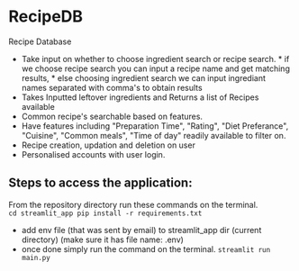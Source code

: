 # RecipeDB
Recipe Database
   * Take input on whether to choose ingredient search or recipe search.
          * if we choose recipe search you can input a recipe name and get matching results,
          * else choosing ingredient search we can input ingrediant names separated with comma's to obtain results
  * Takes Inputted leftover ingredients and Returns a list of Recipes available
  * Common recipe's searchable based on features.
  * Have features including "Preparation Time", "Rating", "Diet Preferance", "Cuisine", "Common meals", "Time of day" 
      readily available to filter on.
  * Recipe creation, updation and deletion on user
  * Personalised accounts with user login.
## Steps to access the application:
From the repository directory run these commands on the terminal.   
`cd streamlit_app
 pip install -r requirements.txt`
  - add env file (that was sent by email) to streamlit_app dir  (current directory) (make sure it has file name: .env)
  - once done simply run the command on the terminal.
`streamlit run main.py`
